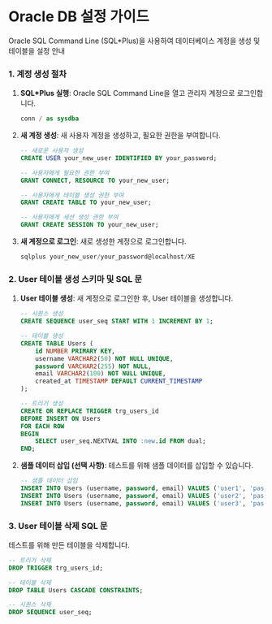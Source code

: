 # Oracle DB 설정 가이드
Oracle SQL Command Line (SQL*Plus)을 사용하여 데이터베이스 계정을 생성 및 테이블을 설정 안내

### 1. 계정 생성 절차

1. **SQL*Plus 실행**: Oracle SQL Command Line을 열고 관리자 계정으로 로그인합니다.
    ```sql
    conn / as sysdba
    ```

2. **새 계정 생성**: 새 사용자 계정을 생성하고, 필요한 권한을 부여합니다.
    ```sql
    -- 새로운 사용자 생성
    CREATE USER your_new_user IDENTIFIED BY your_password;

    -- 사용자에게 필요한 권한 부여
    GRANT CONNECT, RESOURCE TO your_new_user;

    -- 사용자에게 테이블 생성 권한 부여
    GRANT CREATE TABLE TO your_new_user;

    -- 사용자에게 세션 생성 권한 부여
    GRANT CREATE SESSION TO your_new_user;
    ```

3. **새 계정으로 로그인**: 새로 생성한 계정으로 로그인합니다.
    ```sql
    sqlplus your_new_user/your_password@localhost/XE
    ```

### 2. User 테이블 생성 스키마 및 SQL 문

1. **User 테이블 생성**: 새 계정으로 로그인한 후, User 테이블을 생성합니다.
    ```sql
    -- 시퀀스 생성
    CREATE SEQUENCE user_seq START WITH 1 INCREMENT BY 1;

    -- 테이블 생성
    CREATE TABLE Users (
        id NUMBER PRIMARY KEY,
        username VARCHAR2(50) NOT NULL UNIQUE,
        password VARCHAR2(255) NOT NULL,
        email VARCHAR2(100) NOT NULL UNIQUE,
        created_at TIMESTAMP DEFAULT CURRENT_TIMESTAMP
    );

    -- 트리거 생성
    CREATE OR REPLACE TRIGGER trg_users_id
    BEFORE INSERT ON Users
    FOR EACH ROW
    BEGIN
        SELECT user_seq.NEXTVAL INTO :new.id FROM dual;
    END;
    ```

2. **샘플 데이터 삽입 (선택 사항)**: 테스트를 위해 샘플 데이터를 삽입할 수 있습니다.
    ```sql
    -- 샘플 데이터 삽입
    INSERT INTO Users (username, password, email) VALUES ('user1', 'password1', 'user1@example.com');
    INSERT INTO Users (username, password, email) VALUES ('user2', 'password2', 'user2@example.com');
    INSERT INTO Users (username, password, email) VALUES ('user3', 'password3', 'user3@example.com');
    ```

### 3. User 테이블 삭제 SQL 문
테스트를 위해 만든 테이블을 삭제합니다.

```sql
-- 트리거 삭제
DROP TRIGGER trg_users_id;

-- 테이블 삭제
DROP TABLE Users CASCADE CONSTRAINTS;

-- 시퀀스 삭제
DROP SEQUENCE user_seq;
```